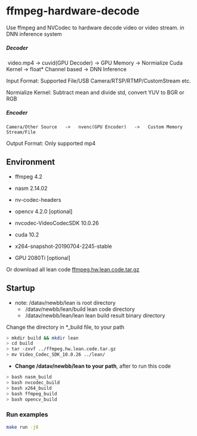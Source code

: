 # ffmpeg-hardware-decode
Use ffmpeg and NVCodec to hardware decode video or video stream.   in DNN inference system



##### Decoder

​		video.mp4   ->   cuvid(GPU Decoder)   ->   GPU Memory  ->   Normialize Cuda Kernel   ->   float*  Channel  based   ->   DNN Inference



Input Format:  			  Supported File/USB Camera/RTSP/RTMP/CustomStream etc.

Normialize Kernel:   	Subtract mean and divide std, convert YUV to BGR or RGB



##### Encoder

   	Camera/Other Source   ->   nvenc(GPU Encoder)   ->   Custom Memory Stream/File



Output Format:   		Only supported mp4



## Environment

* ffmpeg 4.2
* nasm 2.14.02
* nv-codec-headers
* opencv 4.2.0 [optional]

* nvcodec-VideoCodecSDK 10.0.26
* cuda 10.2
* x264-snapshot-20190704-2245-stable
* GPU 2080Ti [optional]

Or download all lean code [ffmpeg.hw.lean.code.tar.gz](http://zifuture.com:1000/fs/16.std/ffmpeg.hw.lean.code.tar.gz) 





## Startup

* note:   /datav/newbb/lean       					is root directory
  * ​     /datav/newbb/lean/build         	   lean code directory
  * ​     /datav/newbb/lean/lean                 lean build result binary directory

Change the directory in *_build file, to your path

```bash
> mkdir build && mkdir lean
> cd build
> tar -zxvf ../ffmpeg.hw.lean.code.tar.gz
> mv Video_Codec_SDK_10.0.26 ../lean/
```



* **Change  /datav/newbb/lean  to your path**, after to run this code

```bash
> bash nasm_build
> bash nvcodec_build
> bash x264_build
> bash ffmpeg_build
> bash opencv_build
```



### Run examples

```bash
make run -j8
```


